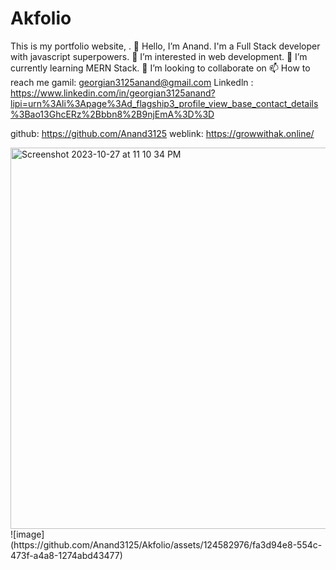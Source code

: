 # Akfolio
This is my portfolio website, . 👋 Hello, I’m Anand. I'm a Full Stack developer with javascript superpowers. 👀 I’m interested in web development. 🌱 I’m currently learning MERN Stack. 💞️ I’m looking to collaborate on 📫 How to reach me gamil: georgian3125anand@gmail.com Linkedln : https://www.linkedin.com/in/georgian3125anand?lipi=urn%3Ali%3Apage%3Ad_flagship3_profile_view_base_contact_details%3Bao13GhcERz%2Bbbn8%2B9njEmA%3D%3D

github: https://github.com/Anand3125
weblink: https://growwithak.online/

<img width="610" alt="Screenshot 2023-10-27 at 11 10 34 PM" src="https://github.com/Anand3125/Akfolio/assets/124582976/3826e46e-fa9b-4c6d-a3d6-d6f35ecb480f">
![image](https://github.com/Anand3125/Akfolio/assets/124582976/fa3d94e8-554c-473f-a4a8-1274abd43477)
